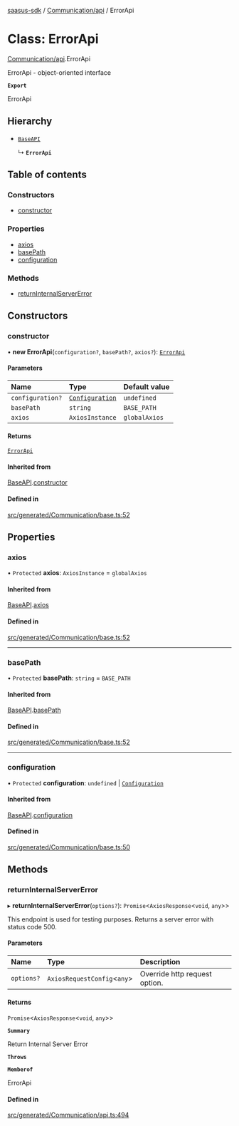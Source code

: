 [saasus-sdk](../README.md) / [Communication/api](../modules/Communication_api.md) / ErrorApi

# Class: ErrorApi

[Communication/api](../modules/Communication_api.md).ErrorApi

ErrorApi - object-oriented interface

**`Export`**

ErrorApi

## Hierarchy

- [`BaseAPI`](Communication_base.BaseAPI.md)

  ↳ **`ErrorApi`**

## Table of contents

### Constructors

- [constructor](Communication_api.ErrorApi.md#constructor)

### Properties

- [axios](Communication_api.ErrorApi.md#axios)
- [basePath](Communication_api.ErrorApi.md#basepath)
- [configuration](Communication_api.ErrorApi.md#configuration)

### Methods

- [returnInternalServerError](Communication_api.ErrorApi.md#returninternalservererror)

## Constructors

### constructor

• **new ErrorApi**(`configuration?`, `basePath?`, `axios?`): [`ErrorApi`](Communication_api.ErrorApi.md)

#### Parameters

| Name | Type | Default value |
| :------ | :------ | :------ |
| `configuration?` | [`Configuration`](Communication_configuration.Configuration.md) | `undefined` |
| `basePath` | `string` | `BASE_PATH` |
| `axios` | `AxiosInstance` | `globalAxios` |

#### Returns

[`ErrorApi`](Communication_api.ErrorApi.md)

#### Inherited from

[BaseAPI](Communication_base.BaseAPI.md).[constructor](Communication_base.BaseAPI.md#constructor)

#### Defined in

[src/generated/Communication/base.ts:52](https://github.com/saasus-platform/saasus-sdk-javascript/blob/09ef427/src/generated/Communication/base.ts#L52)

## Properties

### axios

• `Protected` **axios**: `AxiosInstance` = `globalAxios`

#### Inherited from

[BaseAPI](Communication_base.BaseAPI.md).[axios](Communication_base.BaseAPI.md#axios)

#### Defined in

[src/generated/Communication/base.ts:52](https://github.com/saasus-platform/saasus-sdk-javascript/blob/09ef427/src/generated/Communication/base.ts#L52)

___

### basePath

• `Protected` **basePath**: `string` = `BASE_PATH`

#### Inherited from

[BaseAPI](Communication_base.BaseAPI.md).[basePath](Communication_base.BaseAPI.md#basepath)

#### Defined in

[src/generated/Communication/base.ts:52](https://github.com/saasus-platform/saasus-sdk-javascript/blob/09ef427/src/generated/Communication/base.ts#L52)

___

### configuration

• `Protected` **configuration**: `undefined` \| [`Configuration`](Communication_configuration.Configuration.md)

#### Inherited from

[BaseAPI](Communication_base.BaseAPI.md).[configuration](Communication_base.BaseAPI.md#configuration)

#### Defined in

[src/generated/Communication/base.ts:50](https://github.com/saasus-platform/saasus-sdk-javascript/blob/09ef427/src/generated/Communication/base.ts#L50)

## Methods

### returnInternalServerError

▸ **returnInternalServerError**(`options?`): `Promise`\<`AxiosResponse`\<`void`, `any`\>\>

This endpoint is used for testing purposes. Returns a server error with status code 500.

#### Parameters

| Name | Type | Description |
| :------ | :------ | :------ |
| `options?` | `AxiosRequestConfig`\<`any`\> | Override http request option. |

#### Returns

`Promise`\<`AxiosResponse`\<`void`, `any`\>\>

**`Summary`**

Return Internal Server Error

**`Throws`**

**`Memberof`**

ErrorApi

#### Defined in

[src/generated/Communication/api.ts:494](https://github.com/saasus-platform/saasus-sdk-javascript/blob/09ef427/src/generated/Communication/api.ts#L494)
